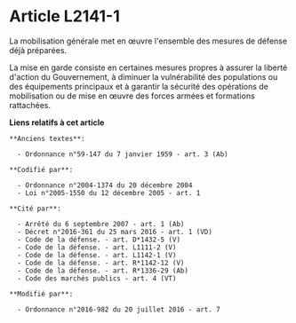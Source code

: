 # Article L2141-1

La mobilisation générale met en œuvre l'ensemble des mesures de défense déjà préparées.

La mise en garde consiste en certaines mesures propres à assurer la liberté d'action du Gouvernement, à diminuer la
vulnérabilité des populations ou des équipements principaux et à garantir la sécurité des opérations de mobilisation ou de
mise en œuvre des forces armées et formations rattachées.

**Liens relatifs à cet article**

	**Anciens textes**:

	  - Ordonnance n°59-147 du 7 janvier 1959 - art. 3 (Ab)

	**Codifié par**:

	  - Ordonnance n°2004-1374 du 20 décembre 2004
	  - Loi n°2005-1550 du 12 décembre 2005 - art. 1

	**Cité par**:

	  - Arrêté du 6 septembre 2007 - art. 1 (Ab)
	  - Décret n°2016-361 du 25 mars 2016 - art. 1 (VD)
	  - Code de la défense. - art. D*1432-5 (V)
	  - Code de la défense. - art. L1111-2 (V)
	  - Code de la défense. - art. L1142-1 (V)
	  - Code de la défense. - art. R*1142-12 (V)
	  - Code de la défense. - art. R*1336-29 (Ab)
	  - Code des marchés publics - art. 4 (VT)

	**Modifié par**:

	  - Ordonnance n°2016-982 du 20 juillet 2016 - art. 7

